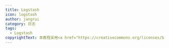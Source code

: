 ```yaml
---
title: Logstash
icon: logstash
author: jangrui
category: 日志
tags: 
  - Logstash
copyrightText: 本教程采用<a href="https://creativecommons.org/licenses/by-sa/3.0/deed.zh">知识共享 署名-相同方式共享 3.0协议</a>
---
```

